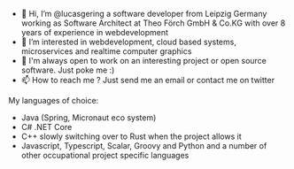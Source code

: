 - 👋 Hi, I’m @lucasgering a software developer from Leipzig Germany working as Software Architect at Theo Förch GmbH & Co.KG with over 8 years of experience in webdevelopment
- 👀 I’m interested in webdevelopment, cloud based systems, microservices and realtime computer graphics
- 💞️ I'm always open to work on an interesting project or open source software. Just poke me :)
- 📫 How to reach me ? Just send me an email or contact me on twitter

My languages of choice:
- Java (Spring, Micronaut eco system)
- C# .NET Core
- C++ slowly switching over to Rust when the project allows it
- Javascript, Typescript, Scalar, Groovy and Python and a number of other occupational project specific languages

<!---
lucasgering/lucasgering is a ✨ special ✨ repository because its `README.md` (this file) appears on your GitHub profile.
You can click the Preview link to take a look at your changes.
--->
